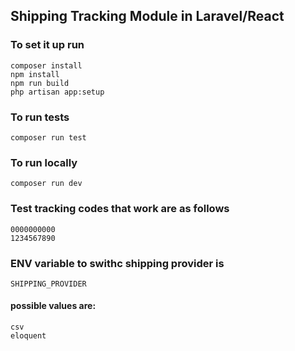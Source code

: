 ## Shipping Tracking Module in Laravel/React

### To set it up run
```
composer install
npm install
npm run build
php artisan app:setup
```

### To run tests
`composer run test`

### To run locally
`composer run dev`

### Test tracking codes that work are as follows
```
0000000000
1234567890
```
### ENV variable to swithc shipping provider is
`SHIPPING_PROVIDER`
#### possible values are:
```
csv
eloquent
```
